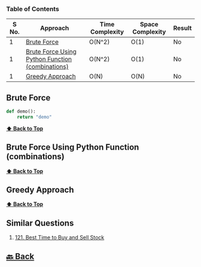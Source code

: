 ### Table of Contents

| S No. | Approach                                                                                              | Time Complexity | Space Complexity | Result |
| ----- | ----------------------------------------------------------------------------------------------------- | --------------- | ---------------- | ------ |
| 1     | [Brute Force](#Brute-Force)                                                                           | O(N^2)          | O(1)             | No     |
| 1     | [Brute Force Using Python Function (combinations)](#Brute-Force-Using-Python-Function-(combinations)) | O(N^2)          | O(1)             | No     |
| 1     | [Greedy Approach](#Greedy-Approach)                                                                   | O(N)            | O(N)             | No     |

### <h2>Brute Force</h2>

```py
def demo():
    return "demo"
```

**[⬆ Back to Top](#table-of-contents)**

### <h2>Brute Force Using Python Function (combinations)</h2>

**[⬆ Back to Top](#table-of-contents)**

### <h2>Greedy Approach</h2>

**[⬆ Back to Top](#table-of-contents)**

<h2>Similar Questions</h2>

1. <a href="https://leetcode.com/problems/best-time-to-buy-and-sell-stock/description/">121. Best Time to Buy and Sell Stock</a>



<h2><a href="https://github.com/sanjay9616/Striver-180/blob/master/README.md"> 🔙 Back</a></h2>
